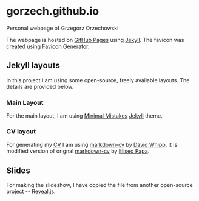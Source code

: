 # gorzech.github.io
Personal webpage of Grzegorz Orzechowski

The webpage is hosted on [GitHub Pages](https://pages.github.com/) using [Jekyll](https://jekyllrb.com/). The favicon was created using [Favicon Generator](https://favicon.io).

## Jekyll layouts

In this project I am using some open-source, freely available layouts. The details are provided below.

### Main Layout

For the main layout, I am using [Minimal Mistakes](https://github.com/mmistakes/minimal-mistakes) [Jekyll](https://jekyllrb.com/) theme.

### CV layout

For generating my [CV](https://gorzech.github.io/cv) I am using [markdown-cv](https://github.com/davewhipp/markdown-cv) by [David Whipp](https://davewhipp.github.io/markdown-cv/). It is modified version of orignal [markdown-cv](https://github.com/elipapa/markdown-cv) by [Eliseo Papa](https://elipapa.github.io/mycv/extended).

## Slides

For making the slideshow, I have copied the file from another open-source project -- [Reveal.js](https://revealjs.com/).